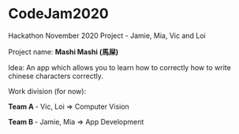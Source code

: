 # CodeJam2020
Hackathon November 2020 Project - Jamie, Mia, Vic and Loi

Project name: <b> Mashi Mashi (馬屎) </b>

Idea: An app which allows you to learn how to correctly how to write chinese characters correctly.


Work division (for now):

<b> Team A </b> - Vic, Loi => Computer Vision

<b> Team B </b> - Jamie, Mia => App Development
